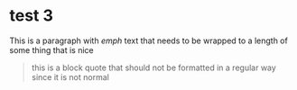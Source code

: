 # test 3

This is a paragraph with *emph* text that needs to be wrapped to a length of some thing that is nice

> this is a block quote that should not be formatted in a regular way since it is not normal
